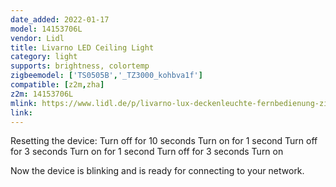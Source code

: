 ```yaml
---
date_added: 2022-01-17
model: 14153706L 
vendor: Lidl
title: Livarno LED Ceiling Light
category: light
supports: brightness, colortemp
zigbeemodel: ['TS0505B','_TZ3000_kohbva1f']
compatible: [z2m,zha]
z2m: 14153706L
mlink: https://www.lidl.de/p/livarno-lux-deckenleuchte-fernbedienung-zigbee-smart-home/p100306673
link: 
---
```

Resetting the device:
Turn off for 10 seconds
Turn on for 1 second
Turn off for 3 seconds
Turn on for 1 second
Turn off for 3 seconds
Turn on

Now the device is blinking and is ready for connecting to your network.
